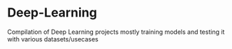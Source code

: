 # Deep-Learning

Compilation of Deep Learning projects mostly training models and testing it with various datasets/usecases
